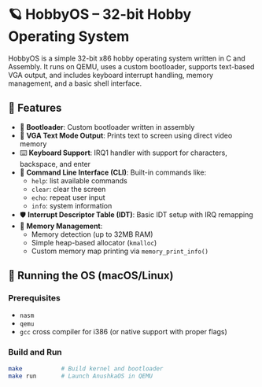 # 🪐 HobbyOS – 32-bit Hobby Operating System

HobbyOS is a simple 32-bit x86 hobby operating system written in C and Assembly. It runs on QEMU, uses a custom bootloader, supports text-based VGA output, and includes keyboard interrupt handling, memory management, and a basic shell interface.

## 🚀 Features

- 🧠 **Bootloader**: Custom bootloader written in assembly
- 🎨 **VGA Text Mode Output**: Prints text to screen using direct video memory
- ⌨️ **Keyboard Support**: IRQ1 handler with support for characters, backspace, and enter
- 🧾 **Command Line Interface (CLI)**: Built-in commands like:
  - `help`: list available commands
  - `clear`: clear the screen
  - `echo`: repeat user input
  - `info`: system information
- 🛡️ **Interrupt Descriptor Table (IDT)**: Basic IDT setup with IRQ remapping
- 🧮 **Memory Management**:
  - Memory detection (up to 32MB RAM)
  - Simple heap-based allocator (`kmalloc`)
  - Custom memory map printing via `memory_print_info()`

## 🧪 Running the OS (macOS/Linux)

### Prerequisites

- `nasm`
- `qemu`
- `gcc` cross compiler for i386 (or native support with proper flags)

### Build and Run

```bash
make           # Build kernel and bootloader
make run       # Launch AnushkaOS in QEMU
